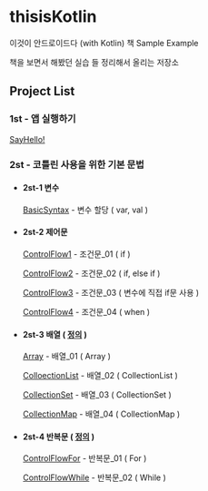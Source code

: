 # thisisKotlin
이것이 안드로이드다 (with Kotlin) 책 Sample Example

책을 보면서 해봤던 실습 들 정리해서 올리는 저장소

## Project List

### 1st - 앱 실행하기

[SayHello!](https://github.com/hkdong0694/thisisKotlin/tree/master/1st_01_SayHello)

### 2st - 코틀린 사용을 위한 기본 문법

* #### 2st-1 변수

    [BasicSyntax](https://github.com/hkdong0694/thisisKotlin/tree/master/2st_01_BasicSyntax) - 변수 할당 ( var, val )

* #### 2st-2 제어문

    [ControlFlow1](https://github.com/hkdong0694/thisisKotlin/tree/master/2st_02_ControlFlow1) - 조건문_01 ( if )

    [ControlFlow2](https://github.com/hkdong0694/thisisKotlin/tree/master/2st_03_ControlFlow2) - 조건문_02 ( if, else if )

    [ControlFlow3](https://github.com/hkdong0694/thisisKotlin/tree/master/2st_04_ControlFlow3) - 조건문_03 ( 변수에 직접 if문 사용 )

    [ControlFlow4](https://github.com/hkdong0694/thisisKotlin/tree/master/2st_05_ControlFlow4) - 조건문_04 ( when )
    
* #### 2st-3 배열 ( [정의](https://github.com/hkdong0694/thisisKotlin/tree/master/2st_06_Array) )
    
    [Array](https://github.com/hkdong0694/thisisKotlin/tree/master/2st_06_Array) - 배열_01 ( Array )
    
    [ColloectionList](https://github.com/hkdong0694/thisisKotlin/tree/master/2st_07_Collection) - 배열_02 ( CollectionList )
    
    [CollectionSet](https://github.com/hkdong0694/thisisKotlin/tree/master/2st_08_CollectionSet) - 배열_03 ( CollectionSet )

    [CollectionMap](https://github.com/hkdong0694/thisisKotlin/tree/master/2st_09_CollectionMap) - 배열_04 ( CollectionMap )

* #### 2st-4 반복문 ( [정의](https://github.com/hkdong0694/thisisKotlin/tree/master/2st_10_ControlFlowFor) )

    [ControlFlowFor](https://github.com/hkdong0694/thisisKotlin/tree/master/2st_10_ControlFlowFor) - 반복문_01 ( For )

    [ControlFlowWhile](https://github.com/hkdong0694/thisisKotlin/tree/master/2st_11_ControlFlowWhile) - 반복문_02 ( While )

